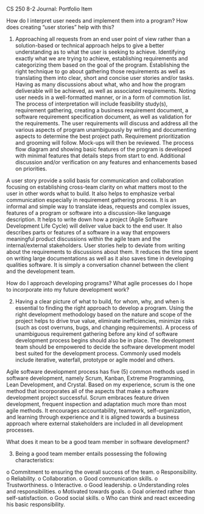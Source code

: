 CS 250 8-2 Journal: Portfolio Item

How do I interpret user needs and implement them into a program? How does creating “user stories” help with this? 

1.	Approaching all requests from an end user point of view rather than a solution-based or technical approach helps to give a better understanding as to what the user is seeking to achieve. Identifying exactly what we are trying to achieve, establishing requirements and categorizing them based on the goal of the program. Establishing the right technique to go about gathering those requirements as well as translating them into clear, short and concise user stories and/or tasks. Having as many discussions about what, who and how the program deliverable will be achieved, as well as associated requirements. Noting user needs in a well-formatted manner, or in a form of commotion list. The process of interpretation will include feasibility study(s), requirement gathering, creating a business requirement document, a software requirement specification document, as well as validation for the requirements. The user requirements will discuss and address all the various aspects of program unambiguously by writing and documenting aspects to determine the best project path. Requirement prioritization and grooming will follow. Mock-ups will then be reviewed. The process flow diagram and showing basic features of the program is developed with minimal features that details steps from start to end. Additional discussion and/or verification on any features and enhancements based on priorities. 


A user story provide a solid basis for communication and collaboration focusing on establishing cross-team clarity on what matters most to the user in other words what to build. It also helps to emphasize verbal communication especially in requirement gathering process. It is an informal and simple way to translate ideas, requests and complex issues, features of a program or software into a discussion-like language description. It helps to write down how a project (Agile Software Development Life Cycle) will deliver value back to the end user. It also describes parts or features of a software in a way that empowers meaningful product discussions within the agile team and the internal/external stakeholders. User stories help to deviate from writing about the requirements to discussions about them. It reduces the time spent on writing large documentations as well as it also saves time in developing qualities software. It is simply a conversation channel between the client and the development team.

How do I approach developing programs? What agile processes do I hope to incorporate into my future development work?

2.	Having a clear picture of what to build, for whom, why, and when is essential to finding the right approach to develop a program. Using the right development methodology based on the nature and scope of the project helps to drive true value, eliminate inefficiencies, minimize risks (such as cost overruns, bugs, and changing requirements). A process of unambiguous requirement gathering before any kind of software development process begins should also be in place. The development team should be empowered to decide the software development model best suited for the development process. Commonly used models include iterative, waterfall, prototype or agile model and others.

Agile software development process has five (5) common methods used in software development, namely Scrum, Kanban, Extreme Programming, Lean Development, and Crystal. Based on my experience, scrum is the one method that incorporates all of the aspects that make a software development project successful. Scrum embraces feature driven development, frequent inspection and adaptation much more than most agile methods. It encourages accountability, teamwork, self-organization, and learning through experience and it is aligned towards a business approach where external stakeholders are included in all development processes.

What does it mean to be a good team member in software development?

3.	Being a good team member entails possessing the following characteristics:

o	Commitment to ensuring the overall success of the team.
o	Responsibility.
o	Reliability.
o	Collaboration.
o	Good communication skills.
o	Trustworthiness. 
o	Interactive.
o	Good leadership.
o	Understanding roles and responsibilities.
o	Motivated towards goals.
o	Goal oriented rather than self-satisfaction.
o	Good social skills.
o	Who can think and react exceeding his basic responsibility.
